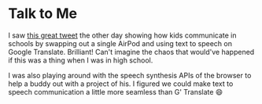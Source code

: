 # Talk to Me

I saw [this great tweet](https://twitter.com/LouisAnslow/status/1219643485902508036) the other day showing how kids communicate in schools by swapping out a single AirPod and using text to speech on Google Translate. Brilliant! Can't imagine the chaos that would've happened if this was a thing when I was in high school.

I was also playing around with the speech synthesis APIs of the browser to help a buddy out with a project of his. I figured we could make text to speech communication a little more seamless than G' Translate :smile: